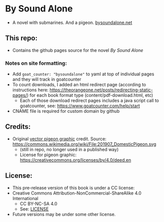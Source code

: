 
# By Sound Alone
* A novel with submarines. And a pigeon. [bysoundalone.net](bysoundalone.net)

## This repo:
* Contains the github pages source for the novel _By Sound Alone_

### Notes on site formatting:
* Add ```goat_counter: "bysoundalone"``` to yaml at top of individual pages and they will track in goatcounter
* To count downloads, I added an html redirect page (according to instructions here: https://theorangeone.net/posts/redirecting-static-pages/) for each book format type (content/pdf-download.html, etc)
    * Each of those download redirect pages includes a java script call to goatcounter, see: https://www.goatcounter.com/help/start
* CNAME file is required for custom domain by github

## Credits:
* Original [vector pigeon graphic](assets/images/pigeon-logo_vector.png) credit. Source: https://commons.wikimedia.org/wiki/File:201907_DomesticPigeon.svg
    * (still in repo, no longer used in a published way)
	* License for pigeon graphic: https://creativecommons.org/licenses/by/4.0/deed.en 

## License:
* This pre-release version of this book is under a CC license:
* Creative Commons Attribution-NonCommercial-ShareAlike 4.0 International
	* CC BY-NC-SA 4.0
	* See: [LICENSE](./LICENSE)
* Future versions may be under some other license.





